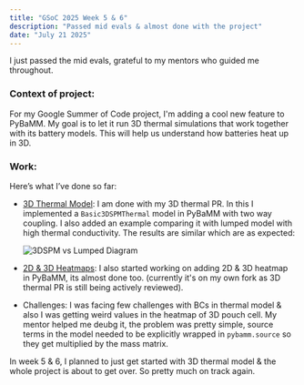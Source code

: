 ```yaml
---
title: "GSoC 2025 Week 5 & 6"
description: "Passed mid evals & almost done with the project"
date: "July 21 2025"
---
```


I just passed the mid evals, grateful to my mentors who guided me throughout.

### Context of project:

For my Google Summer of Code project, I'm adding a cool new feature to PyBaMM. My goal is to let it run 3D thermal simulations that work together with its battery models. This will help us understand how batteries heat up in 3D.

### Work:

Here’s what I’ve done so far:

- [3D Thermal Model](https://github.com/pybamm-team/PyBaMM/pull/5112): I am done with my 3D thermal PR. In this I implemented a `Basic3DSPMThermal` model in PyBaMM with two way coupling. I also added an example comparing it with lumped model with high thermal conductivity. The results are similar which are as expected:

    ![3DSPM vs Lumped Diagram](https://res.cloudinary.com/dhodvtp0u/image/upload/v1753107790/Rishab/Figure_1_qrz7n8.png)

- [2D & 3D Heatmaps](https://github.com/Rishab87/PyBaMM/pull/3): I also started working on adding 2D & 3D heatmap in PyBaMM, its almost done too. (currently it's on my own fork as 3D thermal PR is still being actively reviewed).

- Challenges: I was facing few challenges with BCs in thermal model & also I was getting weird values in the heatmap of 3D pouch cell. My mentor helped me deubg it, the problem was pretty simple, source terms in the model needed to be explicitly wrapped in `pybamm.source` so they get multiplied by the mass matrix.

In week 5 & 6, I planned to just get started with 3D thermal model & the whole project is about to get over. So pretty much on track again.